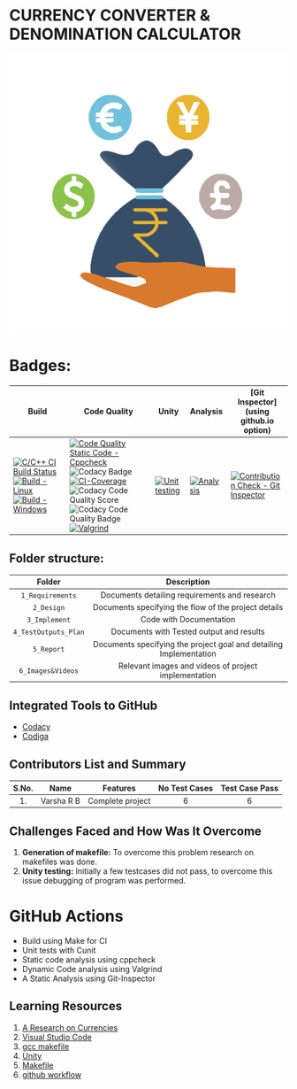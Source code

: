 # CURRENCY CONVERTER & DENOMINATION CALCULATOR

![image](https://github.com/Varsha-5/M1_Project-name/blob/main/picture.png)

# Badges:

Build | Code Quality | Unity | Analysis | [Git Inspector](using github.io option)
------|----------|-------|---------------|----------------------  
[![C/C++ CI Build Status](https://github.com/Varsha-5/M1_Currency_Converter_and_Denomination_Calculator/actions/workflows/Build.yml/badge.svg)](https://github.com/Varsha-5/M1_Currency_Converter_and_Denomination_Calculator/actions/workflows/Build.yml) [![Build - Linux](https://github.com/Varsha-5/M1_Project_2022/actions/workflows/Build%20Linux.yml/badge.svg)](https://github.com/Varsha-5/M1_Project_2022/actions/workflows/Build%20Linux.yml) [![Build - Windows](https://github.com/Varsha-5/M1_Project_2022/actions/workflows/Build-Windows.yml/badge.svg)](https://github.com/Varsha-5/M1_Project_2022/actions/workflows/Build-Windows.yml)  | [![Code Quality Static Code - Cppcheck](https://github.com/Varsha-5/M1_Project_2022/actions/workflows/cppcheck.yml/badge.svg)](https://github.com/Varsha-5/M1_Project_2022/actions/workflows/cppcheck.yml) ![Codacy Badge](https://app.codacy.com/project/badge/Grade/ab8c67fa35dd40c4be627330ca352c2d) [![CI-Coverage](https://github.com/Varsha-5/M1_Project_2022/actions/workflows/Coverage.yml/badge.svg)](https://github.com/Varsha-5/M1_Project_2022/actions/workflows/Coverage.yml)          ![Codacy Code Quality Score](https://api.codiga.io/project/32184/score/svg)![Codacy Code Quality Badge](https://api.codiga.io/project/32184/status/svg)   [![Valgrind](https://github.com/Varsha-5/M1_Project_2022/actions/workflows/Valgrind.yml/badge.svg)](https://github.com/Varsha-5/M1_Project_2022/actions/workflows/Valgrind.yml) | [![Unit testing](https://github.com/Varsha-5/M1_Project_2022/actions/workflows/unit.yml/badge.svg)](https://github.com/Varsha-5/M1_Project_2022/actions/workflows/unit.yml) | [![Analysis](https://github.com/Varsha-5/M1_Project_2022/actions/workflows/Analysis.yml/badge.svg)](https://github.com/Varsha-5/M1_Project_2022/actions/workflows/Analysis.yml) | [![Contribution Check - Git Inspector](https://github.com/Varsha-5/M1_Project_2022/actions/workflows/Gitinspector.yml/badge.svg)](https://github.com/Varsha-5/M1_Project_2022/actions/workflows/Gitinspector.yml)
## Folder structure:

| Folder                |    Description                       |
| :----------------:    | :----------------: |
| `1_Requirements`      | Documents detailing requirements and research |
| `2_Design`            | Documents specifying the flow of the project details |
| `3_Implement`         | Code with Documentation |
| `4_TestOutputs_Plan`  | Documents with Tested output and results |
| `5_Report`            | Documents specifying the project goal and detailing Implementation |
| `6_Images&Videos`     | Relevant images and videos of project implementation |


## Integrated Tools to GitHub

*  [Codacy](https://www.codacy.com/)
*  [Codiga](https://app.codiga.io/home)

## Contributors List and Summary

|S.No. |  Name   |    Features    |No Test Cases|Test Case Pass|
|:---:|:---:|:---:|:---:|:---:|
|1. | Varsha R B  | Complete project   | 6   | 6     |
    

## Challenges Faced and How Was It Overcome

1. **Generation of makefile:** To overcome this problem research on makefiles was done.
2. **Unity testing:** Initially a few testcases did not pass, to overcome this issue debugging of program was performed.


# GitHub Actions
* Build using Make for CI
* Unit tests with Cunit
* Static code analysis using cppcheck
* Dynamic Code analysis using Valgrind
* A Static Analysis using Git-Inspector

## Learning Resources
1. [A Research on Currencies](https://www.nationsonline.org/oneworld/currencies.htm)
2. [Visual Studio Code](https://flaviocopes.com/vscode/)
3. [gcc makefile](https://www3.ntu.edu.sg/home/ehchua/programming/cpp/gcc_make.html#zz-2.1)
4. [Unity](http://www.throwtheswitch.org/unity)
5. [Makefile](https://makefiletutorial.com)
6. [github workflow](https://docs.github.com/en/actions/learn-github-action)
 
